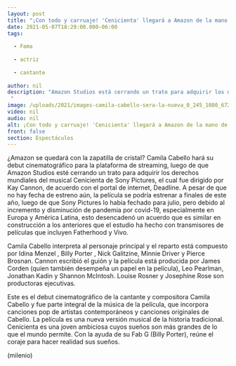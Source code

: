 ```yaml
---
layout: post
title: "¡Con todo y carruaje! 'Cenicienta' llegará a Amazon de la mano de Camila Cabello"
date: 2021-05-07T18:29:00.000-06:00
tags:
  
  - Fama
  
  - actriz
  
  - cantante
  
author: nil
description: "Amazon Studios está cerrando un trato para adquirir los derechos mundiales del musical Cenicienta de Sony Pictures.  "
image: /uploads/2021/images-camila-cabello-sera-la-nueva_0_245_1080_672.jpg
video: nil
audio: nil
alt: ¡Con todo y carruaje! 'Cenicienta' llegará a Amazon de la mano de Camila Cabello
front: false
section: Espectáculos
---
```


¿Amazon se quedará con la zapatilla de cristal? Camila Cabello hará su debut cinematográfico para la plataforma de streaming, luego de que Amazon Studios esté cerrando un trato para adquirir los derechos mundiales del musical Cenicienta de Sony Pictures, el cual fue dirigido por Kay Cannon, de acuerdo con el portal de internet, Deadline. A pesar de que no hay fecha de estreno aún, la película se podría estrenar a finales de este año, luego de que Sony Pictures lo había fechado para julio, pero debido al incremento y disminución de pandemia por covid-19, especialmente en Europa y América Latina, esto desencadenó un acuerdo que es similar en construcción a los anteriores que el estudio ha hecho con transmisores de películas que incluyen Fatherhood y Vivo. 

Camila Cabello interpreta al personaje principal y el reparto está compuesto por Idina Menzel , Billy Porter , Nick Galitzine, Minnie Driver y Pierce Brosnan. Cannon escribió el guión y la película está producida por James Corden (quien también desempeña un papel en la película), Leo Pearlman, Jonathan Kadin y Shannon McIntosh. Louise Rosner y Josephine Rose son productoras ejecutivas. 

Este es el debut cinematográfico de la cantante y compositora Camila Cabello y fue parte integral de la música de la película, que incorpora canciones pop de artistas contemporáneos y canciones originales de Cabello. La película es una nueva versión musical de la historia tradicional. Cenicienta es una joven ambiciosa cuyos sueños son más grandes de lo que el mundo permite. Con la ayuda de su Fab G (Billy Porter), reúne el coraje para hacer realidad sus sueños.

(milenio)